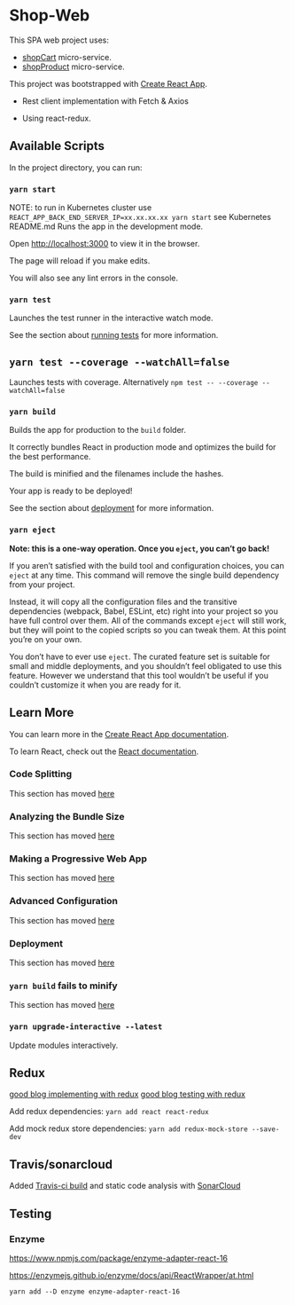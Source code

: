 # Shop-Web

This SPA web project uses:

- [shopCart](https://github.com/davidgfolch/shopCart) micro-service.
- [shopProduct](https://github.com/davidgfolch/shopProduct) micro-service.

This project was bootstrapped with [Create React App](https://github.com/facebook/create-react-app).

- Rest client implementation with Fetch & Axios

- Using react-redux.

## Available Scripts

In the project directory, you can run:

### `yarn start`

NOTE: to run in Kubernetes cluster use `REACT_APP_BACK_END_SERVER_IP=xx.xx.xx.xx yarn start` see Kubernetes README.md
Runs the app in the development mode.

Open [http://localhost:3000](http://localhost:3000) to view it in the browser.

The page will reload if you make edits.

You will also see any lint errors in the console.

### `yarn test`

Launches the test runner in the interactive watch mode.

See the section about [running tests](https://facebook.github.io/create-react-app/docs/running-tests) for more information.

## `yarn test --coverage --watchAll=false`

Launches tests with coverage.  Alternatively `npm test -- --coverage --watchAll=false`

### `yarn build`

Builds the app for production to the `build` folder.

It correctly bundles React in production mode and optimizes the build for the best performance.

The build is minified and the filenames include the hashes.

Your app is ready to be deployed!

See the section about [deployment](https://facebook.github.io/create-react-app/docs/deployment) for more information.

### `yarn eject`

**Note: this is a one-way operation. Once you `eject`, you can’t go back!**

If you aren’t satisfied with the build tool and configuration choices, you can `eject` at any time. This command will remove the single build dependency from your project.

Instead, it will copy all the configuration files and the transitive dependencies (webpack, Babel, ESLint, etc) right into your project so you have full control over them. All of the commands except `eject` will still work, but they will point to the copied scripts so you can tweak them. At this point you’re on your own.

You don’t have to ever use `eject`. The curated feature set is suitable for small and middle deployments, and you shouldn’t feel obligated to use this feature. However we understand that this tool wouldn’t be useful if you couldn’t customize it when you are ready for it.

## Learn More

You can learn more in the [Create React App documentation](https://facebook.github.io/create-react-app/docs/getting-started).

To learn React, check out the [React documentation](https://reactjs.org/).

### Code Splitting

This section has moved [here](https://facebook.github.io/create-react-app/docs/code-splitting)

### Analyzing the Bundle Size

This section has moved [here](https://facebook.github.io/create-react-app/docs/analyzing-the-bundle-size)

### Making a Progressive Web App

This section has moved [here](https://facebook.github.io/create-react-app/docs/making-a-progressive-web-app)

### Advanced Configuration

This section has moved [here](https://facebook.github.io/create-react-app/docs/advanced-configuration)

### Deployment

This section has moved [here](https://facebook.github.io/create-react-app/docs/deployment)

### `yarn build` fails to minify

This section has moved [here](https://facebook.github.io/create-react-app/docs/troubleshooting#npm-run-build-fails-to-minify)

### `yarn upgrade-interactive --latest`

Update modules interactively.

## Redux

[good blog implementing with redux](https://www.valentinog.com/blog/redux/)
[good blog testing with redux](https://www.robinwieruch.de/react-connected-component-test)

Add redux dependencies: `yarn add react react-redux`

Add mock redux store dependencies: `yarn add redux-mock-store --save-dev`

## Travis/sonarcloud

Added [Travis-ci build](https://travis-ci.com/github/davidgfolch/shop-web) and static code analysis with [SonarCloud](https://sonarcloud.io/dashboard?id=shop-web)

## Testing

### Enzyme

https://www.npmjs.com/package/enzyme-adapter-react-16

https://enzymejs.github.io/enzyme/docs/api/ReactWrapper/at.html

`yarn add --D enzyme enzyme-adapter-react-16`

